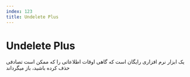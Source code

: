 ```yaml
---
index: 123
title: Undelete Plus
---
```

# Undelete Plus

یک ابزار نرم افزاری رایگان است که گاهی اوقات اطلاعاتی را که ممکن است تصادفی حذف کرده باشید، باز میگرداند